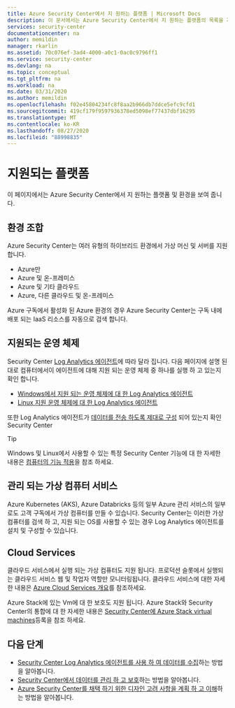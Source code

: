 ```yaml
---
title: Azure Security Center에서 지 원하는 플랫폼 | Microsoft Docs
description: 이 문서에서는 Azure Security Center에서 지 원하는 플랫폼의 목록을 제공 합니다.
services: security-center
documentationcenter: na
author: memildin
manager: rkarlin
ms.assetid: 70c076ef-3ad4-4000-a0c1-0ac0c9796ff1
ms.service: security-center
ms.devlang: na
ms.topic: conceptual
ms.tgt_pltfrm: na
ms.workload: na
ms.date: 03/31/2020
ms.author: memildin
ms.openlocfilehash: f02e45804234fc8f8aa2b966db7ddce5efc9cfd1
ms.sourcegitcommit: 419cf179f9597936378ed5098ef77437dbf16295
ms.translationtype: MT
ms.contentlocale: ko-KR
ms.lasthandoff: 08/27/2020
ms.locfileid: "88998835"
---
```

# <a name="supported-platforms"></a>지원되는 플랫폼 

이 페이지에서는 Azure Security Center에서 지 원하는 플랫폼 및 환경을 보여 줍니다.

## <a name="combinations-of-environments"></a>환경 조합 <a name="vm-server"></a>

Azure Security Center는 여러 유형의 하이브리드 환경에서 가상 머신 및 서버를 지원 합니다.

* Azure만
* Azure 및 온-프레미스
* Azure 및 기타 클라우드
* Azure, 다른 클라우드 및 온-프레미스

Azure 구독에서 활성화 된 Azure 환경의 경우 Azure Security Center는 구독 내에 배포 되는 IaaS 리소스를 자동으로 검색 합니다.

## <a name="supported-operating-systems"></a>지원되는 운영 체제

Security Center [Log Analytics 에이전트](../azure-monitor/platform/agents-overview.md#log-analytics-agent)에 따라 달라 집니다. 다음 페이지에 설명 된 대로 컴퓨터에서이 에이전트에 대해 지원 되는 운영 체제 중 하나를 실행 하 고 있는지 확인 합니다.

* [Windows에서 지원 되는 운영 체제에 대 한 Log Analytics 에이전트](../azure-monitor/platform/agents-overview.md#supported-operating-systems)
* [Linux 지원 운영 체제에 대 한 Log Analytics 에이전트](../azure-monitor/platform/agents-overview.md#supported-operating-systems)

또한 Log Analytics 에이전트가 [데이터를 전송 하도록 제대로 구성](security-center-enable-data-collection.md#manual-agent) 되어 있는지 확인 Security Center

> [!TIP]
> Windows 및 Linux에서 사용할 수 있는 특정 Security Center 기능에 대 한 자세한 내용은 [컴퓨터의 기능 적용](security-center-services.md)을 참조 하세요.

## <a name="managed-virtual-machine-services"></a>관리 되는 가상 컴퓨터 서비스 <a name="virtual-machine"></a>

Azure Kubernetes (AKS), Azure Databricks 등의 일부 Azure 관리 서비스의 일부로도 고객 구독에서 가상 컴퓨터를 만들 수 있습니다. Security Center는 이러한 가상 컴퓨터를 검색 하 고, 지원 되는 OS를 사용할 수 있는 경우 Log Analytics 에이전트를 설치 및 구성할 수 있습니다.

## <a name="cloud-services"></a>Cloud Services <a name="cloud-services"></a>

클라우드 서비스에서 실행 되는 가상 컴퓨터도 지원 됩니다. 프로덕션 슬롯에서 실행되는 클라우드 서비스 웹 및 작업자 역할만 모니터링됩니다. 클라우드 서비스에 대한 자세한 내용은 [Azure Cloud Services 개요](../cloud-services/cloud-services-choose-me.md)를 참조하세요.

Azure Stack에 있는 Vm에 대 한 보호도 지원 됩니다. Azure Stack와 Security Center의 통합에 대 한 자세한 내용은 [Security Center에 Azure Stack virtual machines](https://docs.microsoft.com/azure/security-center/quick-onboard-azure-stack)등록을 참조 하세요.

## <a name="next-steps"></a>다음 단계

- [Security Center Log Analytics 에이전트를 사용 하 여 데이터를 수집](security-center-enable-data-collection.md)하는 방법을 알아봅니다.
- [Security Center에서 데이터를 관리 하 고 보호](security-center-data-security.md)하는 방법을 알아봅니다.
- [Azure Security Center를 채택 하기 위한 디자인 고려 사항을 계획 하 고 이해](security-center-planning-and-operations-guide.md)하는 방법을 알아봅니다.